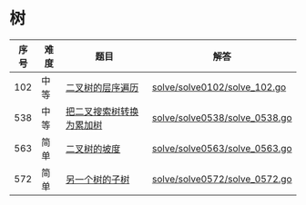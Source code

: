 # 树

<!--- table -->

| 序号 | 难度 | 题目                                                                                     | 解答                                                           |
| ---- | ---- | ---------------------------------------------------------------------------------------- | -------------------------------------------------------------- |
| 102  | 中等 | [二叉树的层序遍历](https://leetcode-cn.com/problems/binary-tree-level-order-traversal/)  | [solve/solve0102/solve_102.go](solve/solve0102/solve_102.go)   |
| 538  | 中等 | [把二叉搜索树转换为累加树](https://leetcode-cn.com/problems/convert-bst-to-greater-tree) | [solve/solve0538/solve_0538.go](solve/solve0538/solve_0538.go) |
| 563  | 简单 | [二叉树的坡度](https://leetcode-cn.com/problems/binary-tree-tilt)                        | [solve/solve0563/solve_0563.go](solve/solve0563/solve_0563.go) |
| 572  | 简单 | [另一个树的子树](https://leetcode-cn.com/problems/subtree-of-another-tree)               | [solve/solve0572/solve_0572.go](solve/solve0572/solve_0572.go) |
